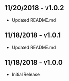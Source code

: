 ## 11/20/2018 - v1.0.2
- Updated README.md

## 11/18/2018 - v1.0.1
- Updated README.md

## 11/18/2018 - v1.0.0
- Initial Release
